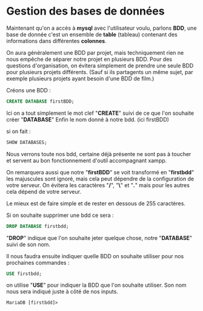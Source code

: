 ﻿# Gestion des bases de données #

Maintenant qu'on a accès à **mysql** avec l'utilisateur voulu, parlons **BDD**, une base de donnée c'est un ensemble de **table** (tableau) contenant des informations dans différentes **colonnes**.

On aura généralement une BDD par projet, mais techniquement rien ne nous empêche de séparer notre projet en plusieurs BDD.
Pour des questions d'organisation, on évitera simplement de prendre une seule BDD pour plusieurs projets différents. (Sauf si ils partagents un même sujet, par exemple plusieurs projets ayant besoin d'une BDD de film.)

Créons une BDD :

```sql
CREATE DATABASE firstBDD;
```

Ici on a tout simplement le mot clef "**CREATE**" suivi de ce que l'on souhaite créer "**DATABASE**"
Enfin le nom donné à notre bdd. (ici firstBDD)

si on fait :

```sql
SHOW DATABASES;
```

Nous verrons toute nos bdd, certaine déjà présente ne sont pas à toucher et servent au bon fonctionnement d'outil accompagnant xampp.

On remarquera aussi que notre "**firstBDD**" se voit transformé en "**firstbdd**" les majuscules
sont ignoré, mais cela peut dépendre de la configuration de votre serveur.
On évitera les caractères "**/**", "**\\**" et "**.**" mais pour les autres cela dépend de votre serveur.

Le mieux est de faire simple et de rester en dessous de 255 caractères.

Si on souhaite supprimer une bdd ce sera :

```sql
DROP DATABASE firstbdd;
```

"**DROP**" indique que l'on souhaite jeter quelque chose, notre "**DATABASE**" suivi de son nom.

Il nous faudra ensuite indiquer quelle BDD on souhaite utiliser pour nos prochaines commandes :

```sql
USE firstbdd;
```

on utilise "**USE**" pour indiquer la BDD que l'on souhaite utiliser.
Son nom nous sera indiqué juste à côté de nos inputs.

```shell
MariaDB [firstbdd]>
```
